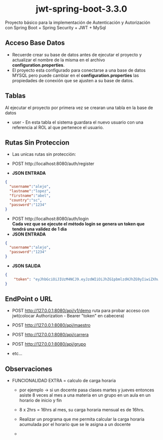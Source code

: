 
<h1 align="center"> jwt-spring-boot-3.3.0 </h1>
Proyecto básico para la implementación de Autenticación y Autorización con Spring Boot + Spring Security + JWT + MySql

## Acceso Base Datos
* Recuerde crear su base de datos antes de ejecutar el proyecto y actualizar el nombre de la misma en el archivo **configuration.properties**. 
* El proyecto esta configurado para conectarse a una base de datos MYSQL pero puede cambiar en el **configuration.properties** las propiedades de conexión que se ajusten a su base de datos. 

## Tablas

Al ejecutar el proyecto por primera vez se crearan una tabla en la base de datos
* user - En esta tabla el sistema guardara el nuevo usuario con una referencia al ROL al que pertenece el usuario. 

## Rutas Sin Proteccion
* Las unicas rutas sin protección:


* POST http://localhost:8080/auth/register

* **JSON ENTRADA**
```json
{
  "username":"alejo",
  "lastname":"lopez",
  "firstname":"abel",
  "country":"sc",
  "password":"1234"
}
```

* POST http://localhost:8080/auth/login  
  **Cada vez que se ejecute el método login se genera un token que tendrá una validez de 1 dia**
* **JSON ENTRADA**
```json
{
  "username":"alejo",
  "password":"1234"
}
```
* **JSON SALIDA**
```json
{
    "token": "eyJhbGciOiJIUzM4NCJ9.eyJzdWIiOiJhZG1pbmlzdHJhZG9yIiwiZXhwIjoxNjc1NTcwOTkzfQ.TdjXBEVgSxsPvScrQwhs3Fuwj-bTo_KO3LYckXJ0Fsoi_rDfA9KHPf9w0wdFEA7a"
}
```

## EndPoint o URL

* POST http://127.0.0.1:8080/api/v1/demo ruta para probar acceso con jwt(colocar Authorization - Bearer "token" en cabecera) 


* POST http://127.0.0.1:8080/api/maestro
* POST http://127.0.0.1:8080/api/carrera
* POST http://127.0.0.1:8080/api/grupo
* etc...



## Observaciones

* FUNCIONALIDAD EXTRA = calculo de carga horaria

  * por ejemplo -> si un docente pasa clases martes y jueves entonces asiste 8 veces al mes a una materia en un grupo en un aula en un horario de inicio y fin
  * 8 x 2hrs = 16hrs al mes, su carga horaria mensual es de 16hrs.
  
  * Realizar un programa que me permita calcular la carga horaria acumulada por el horario que se le asigna a un docente
  * 
   
